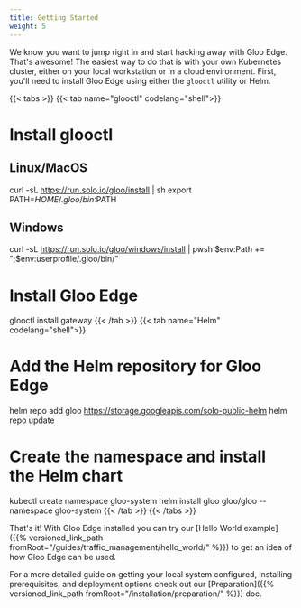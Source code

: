```yaml
---
title: Getting Started
weight: 5
---
```


We know you want to jump right in and start hacking away with Gloo Edge. That's awesome! The easiest way to do that is with your own Kubernetes cluster, either on your local workstation or in a cloud environment. First, you'll need to install Gloo Edge using either the `glooctl` utility or Helm.

{{< tabs >}}
{{< tab name="glooctl" codelang="shell">}}
# Install glooctl

## Linux/MacOS
curl -sL https://run.solo.io/gloo/install | sh
export PATH=$HOME/.gloo/bin:$PATH

## Windows
curl -sL https://run.solo.io/gloo/windows/install | pwsh
$env:Path += ";$env:userprofile/.gloo/bin/"

# Install Gloo Edge
glooctl install gateway
{{< /tab >}}
{{< tab name="Helm" codelang="shell">}}
# Add the Helm repository for Gloo Edge
helm repo add gloo https://storage.googleapis.com/solo-public-helm
helm repo update

# Create the namespace and install the Helm chart
kubectl create namespace gloo-system
helm install gloo gloo/gloo --namespace gloo-system
{{< /tab >}}
{{< /tabs >}}

That's it! With Gloo Edge installed you can try our [Hello World example]({{% versioned_link_path fromRoot="/guides/traffic_management/hello_world/" %}}) to get an idea of how Gloo Edge can be used.

For a more detailed guide on getting your local system configured, installing prerequisites, and deployment options check out our [Preparation]({{% versioned_link_path fromRoot="/installation/preparation/" %}}) doc.
